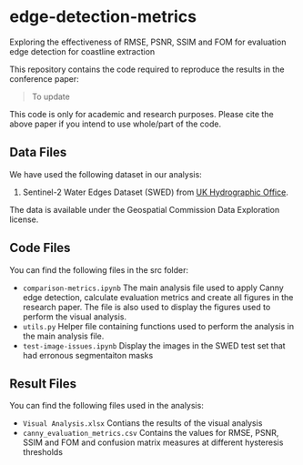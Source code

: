 # edge-detection-metrics
Exploring the effectiveness of RMSE, PSNR, SSIM and FOM for evaluation edge detection for coastline extraction 

This repository contains the code required to reproduce the results in the conference paper:

> To update

This code is only for academic and research purposes. Please cite the above paper if you intend to use whole/part of the code. 

## Data Files

We have used the following dataset in our analysis: 

1. Sentinel-2 Water Edges Dataset (SWED) from [UK Hydrographic Office](https://openmldata.ukho.gov.uk/#:~:text=The%20Sentinel%2D2%20Water%20Edges,required%20for%20the%20segmentation%20mask.).

 The data is available under the Geospatial Commission Data Exploration license.

## Code Files
You can find the following files in the src folder:

- `comparison-metrics.ipynb` The main analysis file used to apply Canny edge detection, calculate evaluation metrics and create all figures in the research paper. The file is also used to display the figures used to perform the visual analysis. 
- `utils.py` Helper file containing functions used to perform the analysis in the main analysis file. 
- `test-image-issues.ipynb` Display the images in the SWED test set that had erronous segmentaiton masks

## Result Files
You can find the following files used in the analysis:

- `Visual Analysis.xlsx` Contians the results of the visual analysis
- `canny_evaluation_metrics.csv` Contains the values for RMSE, PSNR, SSIM and FOM and confusion matrix measures at different hysteresis thresholds


